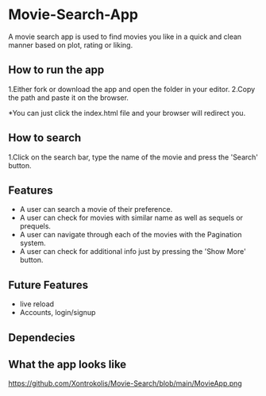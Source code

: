 # Movie-Search-App
A movie search app is used to find movies you like in a quick and clean manner based on plot, rating or liking.

## How to run the app
1.Either fork or download the app and open the folder in your editor.
2.Copy the path and paste it on the browser.

*You can just click the index.html file and your browser will redirect you.

## How to search
1.Click on the search bar, type the name of the movie and press the 'Search' button.

## Features
- A user can search a movie of their preference.
- A user can check for movies with similar name as well as sequels or prequels.
- A user can navigate through each of the movies with the Pagination system.
- A user can check for additional info just by pressing the 'Show More' button.


 ## Future Features 
 - live reload
 - Accounts, login/signup


## Dependecies


## What the app looks like
https://github.com/Xontrokolis/Movie-Search/blob/main/MovieApp.png

